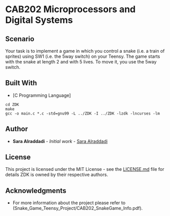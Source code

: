 # CAB202 Microprocessors and Digital Systems


## Scenario
Your task is to implement a game in which you control a snake (i.e. a train of sprites) using SW1 (i.e. the 5­way switch) on your Teensy. The game starts with the snake at length 2 and with 5 lives. To move it, you use the 5­way switch.

## Built With
 * [C Programming Language]
 
```
cd ZDK
make
gcc -o main.c *.c -std=gnu99 -L ../ZDK -I ../ZDK -lzdk -lncurses -lm
```

## Author

* **Sara Alraddadi** - *Initial work* - [Sara Alraddadi](https://github.com/Sara-Alraddadi)


## License

This project is licensed under the MIT License - see the [LICENSE.md](LICENSE.md) file for details
ZDK is owned by their respective authors.


## Acknowledgments

* For more information about the project please refer to (Snake_Game_Teensy_Project/CAB202_SnakeGame_Info.pdf).
